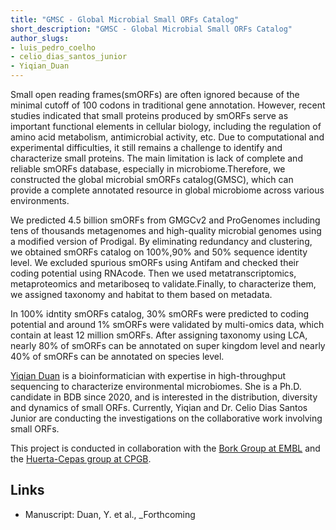 ```yaml
---
title: "GMSC - Global Microbial Small ORFs Catalog"
short_description: "GMSC - Global Microbial Small ORFs Catalog"
author_slugs:
- luis_pedro_coelho
- celio_dias_santos_junior
- Yiqian_Duan
---
```


Small open reading frames(smORFs) are often ignored because of the minimal cutoff of 100 codons in
traditional gene annotation. However, recent studies indicated that small proteins produced by smORFs
serve as important functional elements in cellular biology, including the regulation of amino acid
metabolism, antimicrobial activity, etc. Due to computational and experimental difficulties, it still
remains a challenge to identify and characterize small proteins. The main limitation is lack of complete
and reliable smORFs database, especially in microbiome.Therefore, we constructed the global microbial
smORFs catalog(GMSC), which can provide a complete annotated resource in global microbiome across various
environments.

We predicted 4.5 billion smORFs from GMGCv2 and ProGenomes including tens of thousands metagenomes and
high-quality microbial genomes using a modified version of Prodigal. By eliminating redundancy and clustering,
we obtained smORFs catalog on 100%,90% and 50% sequence identity level. We excluded spurious smORFs using Antifam
and checked their coding potential using RNAcode. Then we used metatranscriptomics, metaproteomics and metariboseq
to validate.Finally, to characterize them, we assigned taxonomy and habitat to them based on metadata.

In 100% idntity smORFs catalog, 30% smORFs were predicted to coding potential and around 1% smORFs were validated
by multi-omics data, which contain at least 12 million smORFs. After assigning taxonomy using LCA, nearly 80% of
smORFs can be annotated on super kingdom level and nearly 40% of smORFs can be annotated on species level.

[Yiqian Duan](https://twitter.com/cocodyq) is a bioinformatician with expertise in high-throughput
sequencing to characterize environmental microbiomes. She is a Ph.D. candidate in
BDB since 2020, and is interested in the distribution, diversity and dynamics of small ORFs. Currently,
Yiqian and Dr. Celio Dias Santos Junior are conducting the investigations on the collaborative work
involving small ORFs.

This project is conducted in collaboration with the [Bork Group at
EMBL](https://www.embl.org/groups/bork/) and the [Huerta-Cepas group at
CPGB](http://compgenomics.org/).

## Links

- Manuscript: Duan, Y. et al., _Forthcoming

